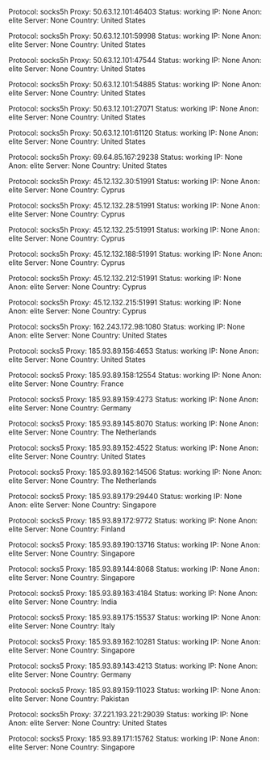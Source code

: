 Protocol: socks5h
Proxy: 50.63.12.101:46403
Status: working
IP: None
Anon: elite
Server: None
Country: United States

Protocol: socks5h
Proxy: 50.63.12.101:59998
Status: working
IP: None
Anon: elite
Server: None
Country: United States

Protocol: socks5h
Proxy: 50.63.12.101:47544
Status: working
IP: None
Anon: elite
Server: None
Country: United States

Protocol: socks5h
Proxy: 50.63.12.101:54885
Status: working
IP: None
Anon: elite
Server: None
Country: United States

Protocol: socks5h
Proxy: 50.63.12.101:27071
Status: working
IP: None
Anon: elite
Server: None
Country: United States

Protocol: socks5h
Proxy: 50.63.12.101:61120
Status: working
IP: None
Anon: elite
Server: None
Country: United States

Protocol: socks5h
Proxy: 69.64.85.167:29238
Status: working
IP: None
Anon: elite
Server: None
Country: United States

Protocol: socks5h
Proxy: 45.12.132.30:51991
Status: working
IP: None
Anon: elite
Server: None
Country: Cyprus

Protocol: socks5h
Proxy: 45.12.132.28:51991
Status: working
IP: None
Anon: elite
Server: None
Country: Cyprus

Protocol: socks5h
Proxy: 45.12.132.25:51991
Status: working
IP: None
Anon: elite
Server: None
Country: Cyprus

Protocol: socks5h
Proxy: 45.12.132.188:51991
Status: working
IP: None
Anon: elite
Server: None
Country: Cyprus

Protocol: socks5h
Proxy: 45.12.132.212:51991
Status: working
IP: None
Anon: elite
Server: None
Country: Cyprus

Protocol: socks5h
Proxy: 45.12.132.215:51991
Status: working
IP: None
Anon: elite
Server: None
Country: Cyprus

Protocol: socks5h
Proxy: 162.243.172.98:1080
Status: working
IP: None
Anon: elite
Server: None
Country: United States

Protocol: socks5
Proxy: 185.93.89.156:4653
Status: working
IP: None
Anon: elite
Server: None
Country: United States

Protocol: socks5
Proxy: 185.93.89.158:12554
Status: working
IP: None
Anon: elite
Server: None
Country: France

Protocol: socks5
Proxy: 185.93.89.159:4273
Status: working
IP: None
Anon: elite
Server: None
Country: Germany

Protocol: socks5
Proxy: 185.93.89.145:8070
Status: working
IP: None
Anon: elite
Server: None
Country: The Netherlands

Protocol: socks5
Proxy: 185.93.89.152:4522
Status: working
IP: None
Anon: elite
Server: None
Country: United States

Protocol: socks5
Proxy: 185.93.89.162:14506
Status: working
IP: None
Anon: elite
Server: None
Country: The Netherlands

Protocol: socks5
Proxy: 185.93.89.179:29440
Status: working
IP: None
Anon: elite
Server: None
Country: Singapore

Protocol: socks5
Proxy: 185.93.89.172:9772
Status: working
IP: None
Anon: elite
Server: None
Country: Finland

Protocol: socks5
Proxy: 185.93.89.190:13716
Status: working
IP: None
Anon: elite
Server: None
Country: Singapore

Protocol: socks5
Proxy: 185.93.89.144:8068
Status: working
IP: None
Anon: elite
Server: None
Country: Singapore

Protocol: socks5
Proxy: 185.93.89.163:4184
Status: working
IP: None
Anon: elite
Server: None
Country: India

Protocol: socks5
Proxy: 185.93.89.175:15537
Status: working
IP: None
Anon: elite
Server: None
Country: Italy

Protocol: socks5
Proxy: 185.93.89.162:10281
Status: working
IP: None
Anon: elite
Server: None
Country: Singapore

Protocol: socks5
Proxy: 185.93.89.143:4213
Status: working
IP: None
Anon: elite
Server: None
Country: Germany

Protocol: socks5
Proxy: 185.93.89.159:11023
Status: working
IP: None
Anon: elite
Server: None
Country: Pakistan

Protocol: socks5h
Proxy: 37.221.193.221:29039
Status: working
IP: None
Anon: elite
Server: None
Country: United States

Protocol: socks5
Proxy: 185.93.89.171:15762
Status: working
IP: None
Anon: elite
Server: None
Country: Singapore


